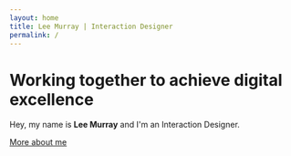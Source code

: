 ```yaml
---
layout: home
title: Lee Murray | Interaction Designer
permalink: /
---
```


<h1>Working together to achieve digital excellence</h1>

<p>Hey, my name is <strong>Lee Murray</strong> and I'm an Interaction Designer.</p>

<a class="primary-btn" href="about.html">More about me</a>
